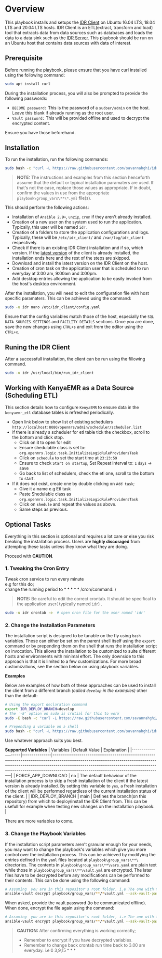 # Overview
This playbook installs and setups the [IDR Client](https://github.com/savannahghi/idr-client) on Ubuntu 16.04 LTS, 18.04 LTS and 20.04 LTS hosts. IDR Client is an ETL(extract, transform and load) tool that extracts data from data sources such as databases and loads the data to a data sink such as the [IDR Server](https://github.com/savannahghi/idr-server). This playbook should be run on an Ubuntu host that contains data sources with data of interest.


## Prerequisite
Before running the playbook, please ensure that you have curl installed using the following command:
```bash
sudo apt install curl
```

During the installation process, you will also be prompted to provide the following passwords:
- `BECOME password:` This is the password of a `sudoer/admin` on the host. Leave this blank if already running as the root user.
- `Vault password:` This will be provided offline and used to decrypt the encrypted content.

Ensure you have those beforehand.


## Installation

To run the installation, run the following commands:

```bash
sudo bash -c "curl -L https://raw.githubusercontent.com/savannahghi/idr_client_deploy/main/install.sh | bash"
```

> **NOTE:** The instructions and examples from this section henceforth assume that the default or typical installation paramaters are used. If that's not the case, replace those values as appropriate. If in doubt, confirm the values in use from the appropriate `playbook\group_vars\**\*.yml` file(s). 

This should perform the following actions:
- Installation of `Ansible 2.9+`, `unzip`, `cron` if they aren't already installed.
- Creation of a new user on the system used to run the application. Typically, this user will be  named `idr`.
- Creation of a folders to store the application configurations and logs. Typically, these will be `/etc/idr_client/` and `/var/log/idr_client` respectively.
- Check if there is an existing IDR Client installation and if so, which version. If the [latest version](https://github.com/savannahghi/idr-client/releases) of the client is already installed, the installation ends here and the rest of the steps are skipped.
- Download and install the latest version on the IDR Client on the host.
- Creation of cron task on the application user that is scheduled to run everyday at 3:00 am, 9:00am and 3:00pm.
- Add desktop entries allowing the application to be easily invoked from the host's desktop environment.

After the installation, you will need to edit the configuration file with host specific paramaters. This can be achieved using the command:

```bash
sudo -u idr nano /etc/idr_client/config.yaml
```

Ensure that the config variables match those of the host, especially the `SQL DATA SOURCES SETTINGS` and `FACILITY DETAILS` sections. Once you are done, save the new changes using `CTRL+s`  and exit from the editor using the `CTRL+x`.


## Runing the IDR Client
After a successfull installation, the client can be run using the fillowing command.

```bash
sudo -u idr /usr/local/bin/run_idr_client
```


## Working with KenyaEMR as a Data Source (Scheduling ETL)
This section details how to configure `KenyaEMR` to ensure data in the `kenyaemr_etl` database tables is refreshed periodically.
- Open link below to show list of existing schedulers
 `http://localhost:8080/openmrs/admin/scheduler/scheduler.list`
- If there is already a scheduler for etl table tick the checkbox, scroll to the bottom and click stop.
    - Click on it to open for edit
    - Ensure shedulable class is set to: `org.openmrs.logic.task.InitializeLogicRuleProvidersTask`
    - Click on `schedule` to set the start time at `23:23:59`
    - Ensure to check `Start on startup`, Set Repeat interval to: `1` `days` -> save
    - Go back to list of schedulers, check the etl one, scroll to the bottom to start.
- If it does not exist, create one by double clicking on `Add task`;
    - Give it a name e.g Etl task
    - Paste Shedulable class as `org.openmrs.logic.task.InitializeLogicRuleProvidersTask`
    - Click on `shedule` and repeat the values as above.
    - Same steps as previous.

## Optional Tasks
Everything in this section is optional and requires a lot care or else you risk breaking the installation process. Users are **highly discoraged** from attempting these tasks unless they know what they are doing.

Proceed with **CAUTION**.

### 1. Tweaking the Cron Entry
Tweak cron service to run every minute \
e.g for this do; \
change the running period to  * * * * * /cron/command. \
> **NOTE:** Be careful to edit the correct crontab. It should be specifical to the application user( typically named `idr`) .

```bash
sudo -u idr crontab -e  # open cron file for the user named 'idr'
```
### 2. Change the Installation Parameters
The installation script is designed to be tunable on the fly using `bash` variables. These can either be set on the parent shell itself using the `export` command or by prepending them on the shell that runs the installation script on invocation. This allows the installation to be customized to suite different hosts and environments with minimal effort. The only downside to this approach is that it is limited to a few customizations. For more broad customizations, see the section below on using playbook variables.

**Examples**

Below are examples of how both of these approaches can be used to install the client from a different branch *(called `develop` in the examples)* other than the default:

```bash
# Using the export declaration command
export IDR_DEPLOY_BRANCH=develop
# The '-E' option on sudo is crutial for this to work
sudo -E bash -c "curl -L https://raw.githubusercontent.com/savannahghi/idr_client_deploy/main/install.sh | bash"
```
```bash
# Prepending a variable on a shell
sudo bash -c "curl -L https://raw.githubusercontent.com/savannahghi/idr_client_deploy/main/install.sh | IDR_DEPLOY_BRANCH=develop bash"
```

Use whatever approach suits you best.

**Supported Variables**
| Variables          | Default Value | Explanation                                                                                                                                                                                                                                                                                      |
|--------------------|---------------|--------------------------------------------------------------------------------------------------------------------------------------------------------------------------------------------------------------------------------------------------------------------------------------------------|
| FORCE_APP_DOWNLOAD | no            | The default behaviour of the installation process is to skip a fresh installation of the client if the latest version is already installed. By setting this variable to `yes`, a fresh installation of the client will be performed regardless of the current installation status of the client. |
| IDR_DEPLOY_BRANCH  | main          | Defines the branch(on this repository) from which to deploy/install the IDR Client from. This can be usefull for example when testing new changes on the installation playbook.                                                                                                                  |

There are more variables to come.
### 3. Change the Playbook Variables

If the installation script parameters aren't granular enough for your needs, you may want to change the playbook's variables which give you more control over the installation process. This can be achieved by modifying the entries defined in the `yaml` files located at `playbook\group_vars\**\` directories. The contents in `playbook\group_vars\**\vars.yaml` are plain text while those in `playbook\group_vars\**\vault.yml` are encrypted. The later files have to be decrypted before any modifications can be performed to their contents. This can be done using the following command:

```bash
# Assuming  you are in this repositor's root folder, i.e The one with the README.md file
ansible-vault decrypt playbook/group_vars/**/*vault.yml --ask-vault-pass 
```

When asked, provide the vault password (to be communicated offline). When done, encrypt the file again using the command:


```bash
# Assuming  you are in this repositor's root folder, i.e The one with the README.md file
ansible-vault encrypt playbook/group_vars/**/*vault.yml --ask-vault-pass 
```

> **CAUTION:** After confirming everything is working correctly;
> - Remember to encrypt if you have decrypted variables.
> - Remember to change back crontab run time back to 3.00 am everyday. i.e  0 3,9,15 * * *

